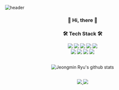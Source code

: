 ![header](https://capsule-render.vercel.app/api?type=soft&color=gradient&height=140&section=header&text=Jeongmin%20Ryu&fontSize=70&fontColor=ffffff)

<h3 align="center">👋 Hi, there 👋</h3>

<h3 align="center">🛠 Tech Stack 🛠</h3>

<div align=center> 
  <img src="https://img.shields.io/badge/Python-3776AB?style=flat-square&logo=Python&logoColor=white"/>
  <img src="https://img.shields.io/badge/Java-007396?style=flat&logo=OpenJDK&logoColor=white"/>
  <img src="https://img.shields.io/badge/Kotlin-7F52FF?style=flat-square&logo=Kotlin&logoColor=white"/> 
  <img src="https://img.shields.io/badge/MySQL-4479A1?style=flat-square&logo=MySQL&logoColor=white"/> 
  <img src="https://img.shields.io/badge/MongoDB-47A248?style=flat-square&logo=MongoDB&logoColor=white"/>
</div>
<div align=center> 
<!--   <img src="https://img.shields.io/badge/Spring-6DB33F?style=flat-square&logo=Spring&logoColor=white"/></a>  -->
  <img src="https://img.shields.io/badge/SpringBoot-6DB33F?style=flat-square&logo=SpringBoot&logoColor=white"/>
  <img src="https://img.shields.io/badge/Django-092E20?style=flat-square&logo=Django&logoColor=white"/> 
  <img src="https://img.shields.io/badge/Flask-000000?style=flat-square&logo=Flask&logoColor=white"/>
  <img src="https://img.shields.io/badge/Flutter-02569B?style=flat-square&logo=Flutter&logoColor=white"/>
</div>
<!-- <div align=center> 
  <img src="https://img.shields.io/badge/Github-181717?style=flat-square&logo=Github&logoColor=white"/></a> 
  <img src="https://img.shields.io/badge/Git-F05032?style=flat-square&logo=Git&logoColor=white"/></a>
</div> -->
<br/>

<!-- <h3 align="center">👩‍💻 My Github Stats 👩‍💻</h3> -->
<div align=center> 
  
![Jeongmin Ryu's github stats](https://github-readme-stats.vercel.app/api?username=charmdew&show_icons=true&theme=apprentice)

</div>
<br/>

<div align=center> 
  <a href="https://velog.io/@ryujm">
    <img src ="https://img.shields.io/badge/Tech%20Blog-11B48A?style=flat-square&logo=Vimeo&logoColor=white&link=https://velog.io/@ryujm"/>
  </a>
  <a href="mailto:jmyoo555@gmail.com" target="_blank"><img src="https://img.shields.io/badge/Gmail-EA4335?style=flat-square&logo=Gmail&logoColor=white" ></a>
  
</div>

<!--
**charmdew/charmdew** is a ✨ _special_ ✨ repository because its `README.md` (this file) appears on your GitHub profile.

Here are some ideas to get you started:

- 🔭 I’m currently working on ...
- 🌱 I’m currently learning ...
- 👯 I’m looking to collaborate on ...
- 🤔 I’m looking for help with ...
- 💬 Ask me about ...
- 📫 How to reach me: ...
- 😄 Pronouns: ...
- ⚡ Fun fact: ...
-->
